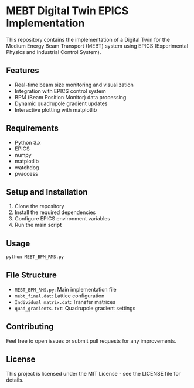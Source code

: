# MEBT Digital Twin EPICS Implementation

This repository contains the implementation of a Digital Twin for the Medium Energy Beam Transport (MEBT) system using EPICS (Experimental Physics and Industrial Control System).

## Features

- Real-time beam size monitoring and visualization
- Integration with EPICS control system
- BPM (Beam Position Monitor) data processing
- Dynamic quadrupole gradient updates
- Interactive plotting with matplotlib

## Requirements

- Python 3.x
- EPICS
- numpy
- matplotlib
- watchdog
- pvaccess

## Setup and Installation

1. Clone the repository
2. Install the required dependencies
3. Configure EPICS environment variables
4. Run the main script

## Usage

```bash
python MEBT_BPM_RMS.py
```

## File Structure

- `MEBT_BPM_RMS.py`: Main implementation file
- `mebt_final.dat`: Lattice configuration
- `Individual_matrix.dat`: Transfer matrices
- `quad_gradients.txt`: Quadrupole gradient settings

## Contributing

Feel free to open issues or submit pull requests for any improvements.

## License

This project is licensed under the MIT License - see the LICENSE file for details.
